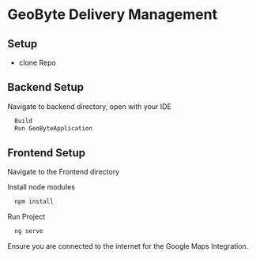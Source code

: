 
# GeoByte Delivery Management




## Setup
- clone Repo

## Backend Setup

Navigate to backend directory, open with your IDE
```bash
  Build 
  Run GeoByteApplication
```
    
    
## Frontend Setup

Navigate to the Frontend directory

Install node modules
```bash
  npm install 
```
Run Project
```bash
  ng serve
```
Ensure you are connected to the internet for the Google Maps Integration.
   
    

